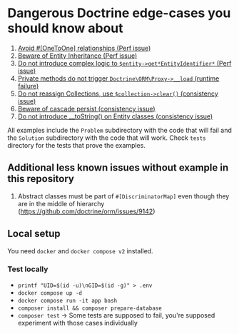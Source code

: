 # Dangerous Doctrine edge-cases you should know about

1. [Avoid #[OneToOne] relationships (Perf issue)](src/OneToOneTriggersAdditionalQuery/README.md)
2. [Beware of Entity Inheritance (Perf issue)](src/InheritanceCausesAdditionalQuery/README.md)
3. [Do not introduce complex logic to `$entity->get*EntityIdentifier*` (Perf issue)](src/ComplexEntityIdentifier/README.md)
4. [Private methods do not trigger `Doctrine\ORM\Proxy->__load` (runtime failure)](src/PrivateMethodNotTriggeringProxyLoad/README.md)
5. [Do not reassign Collections, use `$collection->clear()` (consistency issue)](src/CollectionReassignment/README.md)
6. [Beware of cascade persist (consistency issue)](src/ManualPersistWithCascadeOnCollection/README.md)
7. [Do not introduce __toString() on Entity classes (consistency issue)](src/EntityToString/README.md)

All examples include the `Problem` subdirectory with the code that will fail and the `Solution` subdirectory with the code that will work.
Check `tests` directory for the tests that prove the examples.

## Additional less known issues without example in this repository
1. Abstract classes must be part of `#[DiscriminatorMap]` even though they are in the middle of hierarchy (https://github.com/doctrine/orm/issues/9142)

## Local setup

You need `docker` and `docker compose v2` installed.

### Test locally

- `printf "UID=$(id -u)\nGID=$(id -g)" > .env`
- `docker compose up -d`
- `docker compose run -it app bash`
- `composer install && composer prepare-database`
- `composer test` -> Some tests are supposed to fail, you're supposed experiment with those cases individually
